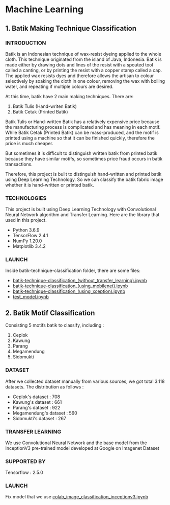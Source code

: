 # Machine Learning

## 1. Batik Making Technique Classification

### INTRODUCTION
Batik is an Indonesian technique of wax-resist dyeing applied to the whole cloth. This technique originated from the island of Java, Indonesia. Batik is made either by drawing dots and lines of the resist with a spouted tool called a canting, or by printing the resist with a copper stamp called a cap. The applied wax resists dyes and therefore allows the artisan to colour selectively by soaking the cloth in one colour, removing the wax with boiling water, and repeating if multiple colours are desired.<br>

At this time, batik have 2 main making techniques. There are:
1. Batik Tulis (Hand-writen Batik)
2. Batik Cetak (Printed Batik)

Batik Tulis or Hand-written Batik has a relatively expensive price because the manufacturing process is complicated and has meaning in each motif. While Batik Cetak (Printed Batik) can be mass-produced, and the motif is printed using a machine so that it can be finished quickly, therefore the price is much cheaper.

But sometimes it is difficult to distinguish written batik from printed batik because they have similar motifs, so sometimes price fraud occurs in batik transactions.

Therefore, this project is built to distinguish hand-written and printed batik using Deep Learning Technology. So we can classify the batik fabric image whether it is hand-written or printed batik.

### TECHNOLOGIES
This project is built using Deep Learning Technology with Convolutional Neural Network algorithm and Transfer Learning. Here are the library that used in this project.
- Python 3.6.9
- TensorFlow 2.4.1
- NumPy 1.20.0
- Matplotlib 3.4.2

### LAUNCH
Inside batik-technique-classification folder, there are some files:
- [batik-technique-classification_(without_transfer_learning).ipynb](https://github.com/farrel25/bangkit-capstone-project/blob/machine-learning/batik-technique-classification/batik-technique-classification_(without_transfer_learning).ipynb)
- [batik-technique-classification_(using_mobilenet).ipynb](https://github.com/farrel25/bangkit-capstone-project/blob/machine-learning/batik-technique-classification/batik_technique_classification_(using_mobilenet).ipynb)
- [batik-technique-classification_(using_xception).ipynb](https://github.com/farrel25/bangkit-capstone-project/blob/machine-learning/batik-technique-classification/batik_technique_classification_(using_xception).ipynb)
- [test_model.ipynb](https://github.com/farrel25/bangkit-capstone-project/blob/machine-learning/batik-technique-classification/test_model.ipynb)



## 2. Batik Motif Classification
Consisting 5 motifs batik to classify, including :
1. Ceplok
2. Kawung
3. Parang
4. Megamendung 
5. Sidomukti

### DATASET
After we collected dataset manually from various sources, we got total 3.118 datasets. The distribution as follows :
- Ceplok's dataset : 708
- Kawung's dataset : 661
- Parang's dataset : 922
- Megamendung's dataset : 560
- Sidomukti's dataset : 267

### TRANSFER LEARNING
We use Convolutional Neural Network and the base model from the InceptionV3 pre-trained model developed at Google on Imagenet Dataset

### SUPPORTED BY 
Tensorflow : 2.5.0

### LAUNCH
Fix model that we use [colab_image_classification_inceptionv3.ipynb](https://github.com/farrel25/naratik/blob/machine-learning/batik-motif-classification/colab_image_classification_inceptionv3.ipynb)

